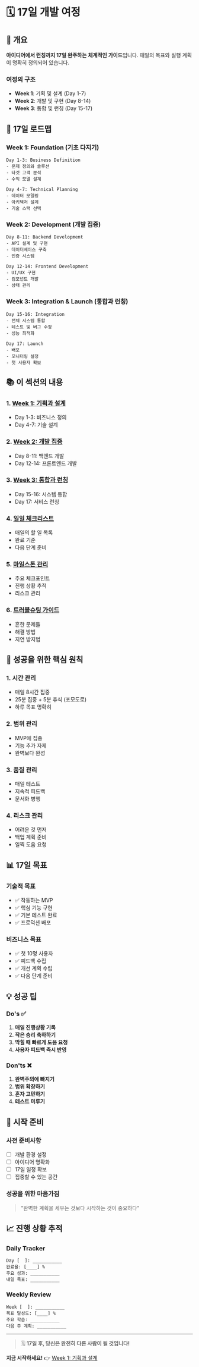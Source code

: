 # 🗓️ 17일 개발 여정

## 🎯 개요

**아이디어에서 런칭까지 17일 완주하는 체계적인 가이드**입니다. 매일의 목표와 실행 계획이 명확히 정의되어 있습니다.

### 여정의 구조
- **Week 1**: 기획 및 설계 (Day 1-7)
- **Week 2**: 개발 및 구현 (Day 8-14)
- **Week 3**: 통합 및 런칭 (Day 15-17)

## 📅 17일 로드맵

### Week 1: Foundation (기초 다지기)
```
Day 1-3: Business Definition
- 문제 정의와 솔루션
- 타겟 고객 분석
- 수익 모델 설계

Day 4-7: Technical Planning
- 데이터 모델링
- 아키텍처 설계
- 기술 스택 선택
```

### Week 2: Development (개발 집중)
```
Day 8-11: Backend Development
- API 설계 및 구현
- 데이터베이스 구축
- 인증 시스템

Day 12-14: Frontend Development
- UI/UX 구현
- 컴포넌트 개발
- 상태 관리
```

### Week 3: Integration & Launch (통합과 런칭)
```
Day 15-16: Integration
- 전체 시스템 통합
- 테스트 및 버그 수정
- 성능 최적화

Day 17: Launch
- 배포
- 모니터링 설정
- 첫 사용자 확보
```

## 📚 이 섹션의 내용

### 1. [Week 1: 기획과 설계](01_Week1_Planning.md)
- Day 1-3: 비즈니스 정의
- Day 4-7: 기술 설계

### 2. [Week 2: 개발 집중](02_Week2_Development.md)
- Day 8-11: 백엔드 개발
- Day 12-14: 프론트엔드 개발

### 3. [Week 3: 통합과 런칭](03_Week3_Launch.md)
- Day 15-16: 시스템 통합
- Day 17: 서비스 런칭

### 4. [일일 체크리스트](04_Daily_Checklists.md)
- 매일의 할 일 목록
- 완료 기준
- 다음 단계 준비

### 5. [마일스톤 관리](05_Milestone_Management.md)
- 주요 체크포인트
- 진행 상황 추적
- 리스크 관리

### 6. [트러블슈팅 가이드](06_Troubleshooting.md)
- 흔한 문제들
- 해결 방법
- 지연 방지법

## 🎯 성공을 위한 핵심 원칙

### 1. 시간 관리
- 매일 8시간 집중
- 25분 집중 + 5분 휴식 (포모도로)
- 하루 목표 명확히

### 2. 범위 관리
- MVP에 집중
- 기능 추가 자제
- 완벽보다 완성

### 3. 품질 관리
- 매일 테스트
- 지속적 피드백
- 문서화 병행

### 4. 리스크 관리
- 어려운 것 먼저
- 백업 계획 준비
- 일찍 도움 요청

## 📊 17일 목표

### 기술적 목표
- ✅ 작동하는 MVP
- ✅ 핵심 기능 구현
- ✅ 기본 테스트 완료
- ✅ 프로덕션 배포

### 비즈니스 목표
- ✅ 첫 10명 사용자
- ✅ 피드백 수집
- ✅ 개선 계획 수립
- ✅ 다음 단계 준비

## 💡 성공 팁

### Do's ✅
1. **매일 진행상황 기록**
2. **작은 승리 축하하기**
3. **막힐 때 빠르게 도움 요청**
4. **사용자 피드백 즉시 반영**

### Don'ts ❌
1. **완벽주의에 빠지기**
2. **범위 확장하기**
3. **혼자 고민하기**
4. **테스트 미루기**

## 🚀 시작 준비

### 사전 준비사항
- [ ] 개발 환경 설정
- [ ] 아이디어 명확화
- [ ] 17일 일정 확보
- [ ] 집중할 수 있는 공간

### 성공을 위한 마음가짐
> "완벽한 계획을 세우는 것보다 시작하는 것이 중요하다"

## 📈 진행 상황 추적

### Daily Tracker
```
Day [  ]: ___________
완료율: [____] %
주요 성과: ___________
내일 목표: ___________
```

### Weekly Review
```
Week [  ]: ___________
목표 달성도: [____] %
주요 학습: ___________
다음 주 계획: ___________
```

---

> 🗓️ **17일 후, 당신은 완전히 다른 사람이 될 것입니다!**

**지금 시작하세요!** 👉 [Week 1: 기획과 설계](01_Week1_Planning.md)